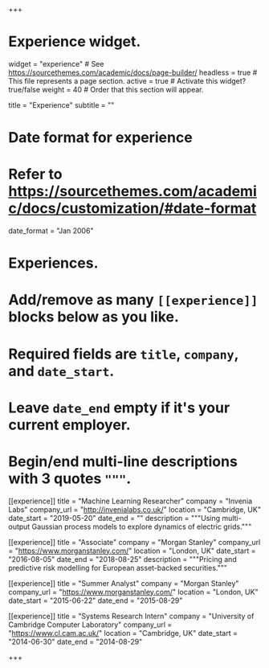 +++
# Experience widget.
widget = "experience"  # See https://sourcethemes.com/academic/docs/page-builder/
headless = true  # This file represents a page section.
active = true  # Activate this widget? true/false
weight = 40  # Order that this section will appear.

title = "Experience"
subtitle = ""

# Date format for experience
#   Refer to https://sourcethemes.com/academic/docs/customization/#date-format
date_format = "Jan 2006"

# Experiences.
#   Add/remove as many `[[experience]]` blocks below as you like.
#   Required fields are `title`, `company`, and `date_start`.
#   Leave `date_end` empty if it's your current employer.
#   Begin/end multi-line descriptions with 3 quotes `"""`.
[[experience]]
  title = "Machine Learning Researcher"
  company = "Invenia Labs"
  company_url = "http://invenialabs.co.uk/"
  location = "Cambridge, UK"
  date_start = "2019-05-20"
  date_end = ""
  description = """Using multi-output Gaussian process models to explore dynamics of electric grids."""

[[experience]]
  title = "Associate"
  company = "Morgan Stanley"
  company_url = "https://www.morganstanley.com/"
  location = "London, UK"
  date_start = "2016-08-05"
  date_end = "2018-08-25"
  description = """Pricing and predictive risk modelling for European asset-backed securities."""

[[experience]]
  title = "Summer Analyst"
  company = "Morgan Stanley"
  company_url = "https://www.morganstanley.com/"
  location = "London, UK"
  date_start = "2015-06-22"
  date_end = "2015-08-29"
  
[[experience]]
  title = "Systems Research Intern"
  company = "University of Cambridge Computer Laboratory"
  company_url = "https://www.cl.cam.ac.uk/"
  location = "Cambridge, UK"
  date_start = "2014-06-30"
  date_end = "2014-08-29" 
  
  
+++
